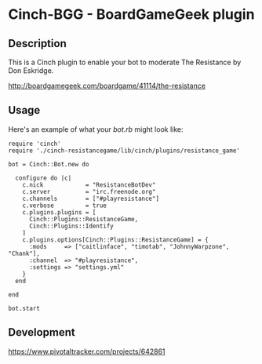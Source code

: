 # Cinch-BGG - BoardGameGeek plugin

## Description

This is a Cinch plugin to enable your bot to moderate The Resistance by Don Eskridge. 

http://boardgamegeek.com/boardgame/41114/the-resistance

## Usage

Here's an example of what your *bot.rb* might look like: 

    require 'cinch'
    require './cinch-resistancegame/lib/cinch/plugins/resistance_game'

    bot = Cinch::Bot.new do

      configure do |c|
        c.nick            = "ResistanceBotDev"
        c.server          = "irc.freenode.org"
        c.channels        = ["#playresistance"]
        c.verbose         = true
        c.plugins.plugins = [
          Cinch::Plugins::ResistanceGame,
          Cinch::Plugins::Identify
        ]
        c.plugins.options[Cinch::Plugins::ResistanceGame] = {
          :mods     => ["caitlinface", "timotab", "JohnnyWarpzone", "Chank"],
          :channel  => "#playresistance",
          :settings => "settings.yml"
        }
      end

    end

    bot.start

## Development

https://www.pivotaltracker.com/projects/642861